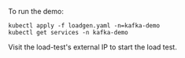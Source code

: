 To run the demo:

```
kubectl apply -f loadgen.yaml -n=kafka-demo
kubectl get services -n kafka-demo
```

Visit the load-test's external IP to start the load test.
